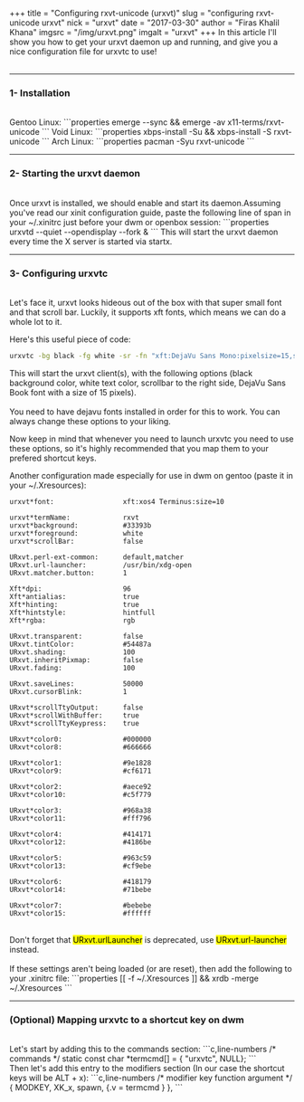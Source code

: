 +++
title = "Configuring rxvt-unicode (urxvt)"
slug = "configuring rxvt-unicode urxvt"
nick = "urxvt"
date = "2017-03-30"
author = "Firas Khalil Khana"
imgsrc = "/img/urxvt.png"
imgalt = "urxvt"
+++
In this article I'll show you how to get your urxvt daemon up and running, and give you a nice configuration file for urxvtc to use!
<br/>
<br/>
<hr/>
<h3 id="Installation">1- Installation</h3>
<br/>
Gentoo Linux:
```properties
emerge --sync && emerge -av x11-terms/rxvt-unicode
```
Void Linux:
```properties
xbps-install -Su && xbps-install -S rxvt-unicode
```
Arch Linux:
```properties
pacman -Syu rxvt-unicode
```
<hr/>
<h3 id="Starting_the_urxvt_daemon">2- Starting the urxvt daemon</h3>
<br/>
Once urxvt is installed, we should enable and start its daemon.Assuming you've read our xinit configuration guide, paste the following line of span in your ~/.xinitrc just before your dwm or openbox session:
```properties
urxvtd --quiet --opendisplay --fork &
```
This will start the urxvt daemon every time the X server is started via startx.
<hr/>
<h3 id="Configuring_urxvtc">3- Configuring urxvtc</h3>
<br/>
Let's face it, urxvt looks hideous out of the box with that super small font and that scroll bar. Luckily, it supports xft fonts, which means we can do a whole lot to it.

Here's this useful piece of code:
<br/>
```bash
urxvtc -bg black -fg white -sr -fn "xft:DejaVu Sans Mono:pixelsize=15,style=Book"
```
This will start the urxvt client(s), with the following options (black background color, white text color, scrollbar to the right side, DejaVu Sans Book font with a size of 15 pixels).
<br/>
<br/>
You need to have dejavu fonts installed in order for this to work. You can always change these options to your liking.

Now keep in mind that whenever you need to launch urxvtc you need to use these options, so it's highly recommended that you map them to your prefered shortcut keys.

Another configuration made especially for use in dwm on gentoo (paste it in your ~/.Xresources):
```properties,line-numbers
urxvt*font:                 xft:xos4 Terminus:size=10

urxvt*termName:             rxvt
urxvt*background:           #33393b
urxvt*foreground:           white
urxvt*scrollBar:            false

URxvt.perl-ext-common:      default,matcher
URxvt.url-launcher:         /usr/bin/xdg-open
URxvt.matcher.button:       1

Xft*dpi:                    96
Xft*antialias:              true
Xft*hinting:                true
Xft*hintstyle:              hintfull
Xft*rgba:                   rgb

URxvt.transparent:          false
URxvt.tintColor:            #54487a
URxvt.shading:              100
URxvt.inheritPixmap:        false
URxvt.fading:               100

URxvt.saveLines:            50000
URxvt.cursorBlink:          1

URxvt*scrollTtyOutput: 	    false
URxvt*scrollWithBuffer:     true
URxvt*scrollTtyKeypress:    true

URxvt*color0:      	        #000000
URxvt*color8:      	        #666666

URxvt*color1:               #9e1828
URxvt*color9:      	        #cf6171

URxvt*color2:      	        #aece92
URxvt*color10:     	        #c5f779

URxvt*color3:      	        #968a38
URxvt*color11:     	        #fff796

URxvt*color4:      	        #414171
URxvt*color12:     	        #4186be

URxvt*color5:      	        #963c59
URxvt*color13:     	        #cf9ebe

URxvt*color6:      	        #418179
URxvt*color14:     	        #71bebe

URxvt*color7:      	        #bebebe
URxvt*color15:     	        #ffffff
```
<br/>
Don't forget that <mark>URxvt.urlLauncher</mark> is deprecated, use <mark>URxvt.url-launcher</mark> instead.
<br/>
<br/>
If these settings aren't being loaded (or are reset), then add the following to your .xinitrc file:
```properties
[[ -f ~/.Xresources ]] && xrdb -merge ~/.Xresources
```
<hr/>
<h3 id="Mapping_urxvtc_to_a_shortcut_key_on_dwm">(Optional) Mapping urxvtc to a shortcut key on dwm</h3>
<br/>
Let's start by adding this to the commands section:
```c,line-numbers
/* commands */
static const char *termcmd[]  = { "urxvtc", NULL};
```
<br/>
Then let's add this entry to the modifiers section (In our case the shortcut keys will be ALT + x):
```c,line-numbers
/* modifier                     key        function        argument */
{ MODKEY,	                XK_x, 	   spawn,          {.v = termcmd } },
```
